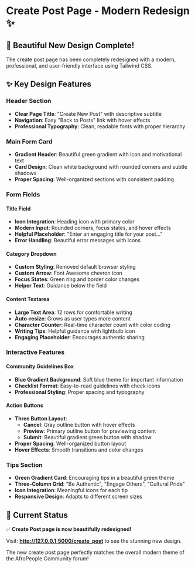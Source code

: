 # Create Post Page - Modern Redesign ✨

## 🎨 **Beautiful New Design Complete!**

The create post page has been completely redesigned with a modern, professional, and user-friendly interface using Tailwind CSS.

## ✨ **Key Design Features**

### **Header Section**
- **Clear Page Title**: "Create New Post" with descriptive subtitle
- **Navigation**: Easy "Back to Posts" link with hover effects
- **Professional Typography**: Clean, readable fonts with proper hierarchy

### **Main Form Card**
- **Gradient Header**: Beautiful green gradient with icon and motivational text
- **Card Design**: Clean white background with rounded corners and subtle shadows
- **Proper Spacing**: Well-organized sections with consistent padding

### **Form Fields**

#### **Title Field**
- **Icon Integration**: Heading icon with primary color
- **Modern Input**: Rounded corners, focus states, and hover effects
- **Helpful Placeholder**: "Enter an engaging title for your post..."
- **Error Handling**: Beautiful error messages with icons

#### **Category Dropdown**
- **Custom Styling**: Removed default browser styling
- **Custom Arrow**: Font Awesome chevron icon
- **Focus States**: Green ring and border color changes
- **Helper Text**: Guidance below the field

#### **Content Textarea**
- **Large Text Area**: 12 rows for comfortable writing
- **Auto-resize**: Grows as user types more content
- **Character Counter**: Real-time character count with color coding
- **Writing Tips**: Helpful guidance with lightbulb icon
- **Engaging Placeholder**: Encourages authentic sharing

### **Interactive Features**

#### **Community Guidelines Box**
- **Blue Gradient Background**: Soft blue theme for important information
- **Checklist Format**: Easy-to-read guidelines with check icons
- **Professional Styling**: Proper spacing and typography

#### **Action Buttons**
- **Three Button Layout**:
  - **Cancel**: Gray outline button with hover effects
  - **Preview**: Primary outline button for previewing content
  - **Submit**: Beautiful gradient green button with shadow
- **Proper Spacing**: Well-organized button layout
- **Hover Effects**: Smooth transitions and color changes

### **Tips Section**
- **Green Gradient Card**: Encouraging tips in a beautiful green theme
- **Three-Column Grid**: "Be Authentic", "Engage Others", "Cultural Pride"
- **Icon Integration**: Meaningful icons for each tip
- **Responsive Design**: Adapts to different screen sizes

## 🚀 **Current Status**
✅ **Create Post page is now beautifully redesigned!**

Visit: **http://127.0.0.1:5000/create_post** to see the stunning new design.

The new create post page perfectly matches the overall modern theme of the AfroPeople Community forum! 